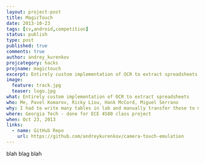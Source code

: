 ```yaml
---
layout: project-post
title: MagicTouch
date: 2013-10-23 
tags: [cv,android,competition]
status: publish
type: post
published: true
comments: true
author: andrey_kurenkov
projcategory: hacks
projname: magictouch
excerpt: Entirely custom implementation of OCR to extract spreadsheets
image:
  feature: track.jpg
  teaser: logo.jpg
what: Entirely custom implementation of OCR to extract spreadsheets
who: Me, Pavel Komarov, Ricky Liou, Hank McCord, Miguel Serrano
why: I had to write many tables in lab and manually transfer those to my computer, which struck me as silly
where: Georgia Tech - done for ECE 4580 class project
when: Oct 23, 2013 
links:
  - name: GitHub Repo
    url: https://github.com/andreykurenkov/camera-touch-emulation
---
```

blah blag blah

